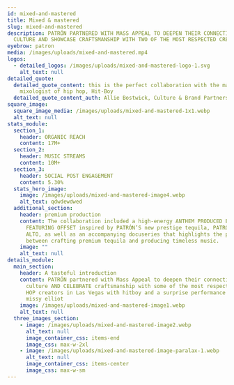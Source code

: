 ```yaml
---
id: mixed-and-mastered
title: Mixed & mastered
slug: mixed-and-mastered
description: PATRÓN PARTNERED WITH MASS APPEAL TO DEEPEN THEIR CONNECTION TO THE
  CULTURE AND SHOWCASE CRAFTSMANSHIP WITH TWO OF THE MOST RESPECTED CREATORS.
eyebrow: patron
media: /images/uploads/mixed-and-mastered.mp4
logos:
  - detailed_logos: /images/uploads/mixed-and-mastered-logo-1.svg
    alt_text: null
detailed_quote:
  detailed_quote_content: this is the perfect collaboration with the master
    mixologist of hip hop, Hit-Boy
  detailed_quote_content_auth: Allie Bostwick, Culture & Brand Partnerships
square_image:
  square_image_media: /images/uploads/mixed-and-mastered-1x1.webp
  alt_text: null
stats_module:
  section_1:
    header: ORGANIC REACH
    content: 17M+
  section_2:
    header: MUSIC STREAMS
    content: 10M+
  section_3:
    header: SOCIAL POST ENGAGEMENT
    content: 5.30%
  stats_hero_image:
    image: /images/uploads/mixed-and-mastered-image4.webp
    alt_text: qdwdewdwed
  additional_section:
    header: premium production
    content: The collaboration included a high-energy ANTHEM PRODUCED BY HITBOY
      FEATURING OFFSET inspired by PATRÓN’S new prestige tequila, PATRÓN EL
      ALTO, as well as an accompanying docuseries that highlights the parallels
      between crafting premium tequila and producing timeless music.
    image: ""
    alt_text: null
details_module:
  main_section:
    header: A tasteful introduction
    content: PATRÓN partnered with Mass Appeal to deepen their connection to the
      culture AND CELEBRATE craftsmanship with some of the most respected HIP
      HOP creators in Las Vegas with hitboy and a surprise performance from
      missy elliot
    image: /images/uploads/mixed-and-mastered-image1.webp
    alt_text: null
  three_images_section:
    - image: /images/uploads/mixed-and-mastered-image2.webp
      alt_text: null
      image_container_css: items-end 
      image_css: max-w-2xl
    - image: /images/uploads/mixed-and-mastered-image-paralax-1.webp
      alt_text: null
      image_container_css: items-center 
      image_css: max-w-sm
---
```

